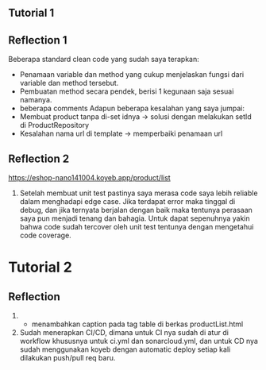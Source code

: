 ## Tutorial 1

## Reflection 1

Beberapa standard clean code yang sudah saya terapkan:
- Penamaan variable dan method yang cukup menjelaskan fungsi dari variable dan method tersebut.
- Pembuatan method secara pendek, berisi 1 kegunaan saja sesuai namanya.
- beberapa comments
Adapun beberapa kesalahan yang saya jumpai:
- Membuat product tanpa di-set idnya -> solusi dengan melakukan setId di ProductRepository
- Kesalahan nama url di template -> memperbaiki penamaan url

## Reflection 2

https://eshop-nano141004.koyeb.app/product/list

1. Setelah membuat unit test pastinya saya merasa code saya lebih reliable dalam menghadapi edge case. Jika terdapat error maka tinggal di debug, dan jika ternyata berjalan dengan baik maka tentunya perasaan saya pun menjadi tenang dan bahagia.
Untuk dapat sepenuhnya yakin bahwa code sudah tercover oleh unit test tentunya dengan mengetahui code coverage.


# Tutorial 2

## Reflection

1. - menambahkan caption pada tag table di berkas productList.html
2. Sudah menerapkan CI/CD, dimana untuk CI nya sudah di atur di workflow khususnya untuk ci.yml dan sonarcloud.yml, dan untuk CD nya sudah menggunakan koyeb dengan automatic deploy setiap kali dilakukan push/pull req baru.